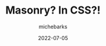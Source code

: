 ---
author: michebarks
date: 2022-07-05
permalink: false
publisher: cssinreallife
tags:
  - css
  - layout
target_url: https://css-irl.info/masonry-in-css/
title: Masonry? In CSS?!
---